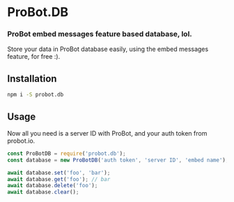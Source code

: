# ProBot.DB
### ProBot embed messages feature based database, lol.

Store your data in ProBot database easily, using the embed messages feature, for free :).

## Installation

```sh
npm i -S probot.db
````

## Usage
Now all you need is a server ID with ProBot, and your auth token from probot.io.
```js
const ProBotDB = require('probot.db');
const database = new ProBotDB('auth token', 'server ID', 'embed name');

await database.set('foo', 'bar');
await database.get('foo'); // bar
await database.delete('foo');
await database.clear();
```